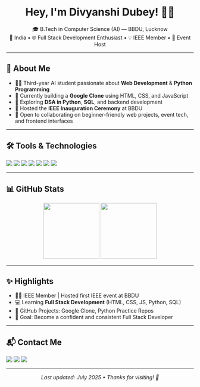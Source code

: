 <h1 align="center">Hey, I'm Divyanshi Dubey! 👩‍💻</h1>

<p align="center">
🎓 B.Tech in Computer Science (AI) — BBDU, Lucknow <br>
📍 India • 🌐 Full Stack Development Enthusiast • 💡 IEEE Member • 🎤 Event Host
</p>

---

## 🧠 About Me

- 👩‍🎓 Third-year AI student passionate about **Web Development** & **Python Programming**
- 🧱 Currently building a **Google Clone** using HTML, CSS, and JavaScript
- 🔁 Exploring **DSA in Python**, **SQL**, and backend development
- 📣 Hosted the **IEEE Inauguration Ceremony** at BBDU
- 💬 Open to collaborating on beginner-friendly web projects, event tech, and frontend interfaces

---

## 🛠️ Tools & Technologies

<p>
  <img src="https://img.shields.io/badge/-HTML5-E34F26?style=flat&logo=html5&logoColor=white"/>
  <img src="https://img.shields.io/badge/-CSS3-1572B6?style=flat&logo=css3"/>
  <img src="https://img.shields.io/badge/-JavaScript-F7DF1E?style=flat&logo=javascript&logoColor=black"/>
  <img src="https://img.shields.io/badge/-Python-3776AB?style=flat&logo=python&logoColor=white"/>
  <img src="https://img.shields.io/badge/-Git-F05032?style=flat&logo=git&logoColor=white"/>
  <img src="https://img.shields.io/badge/-GitHub-181717?style=flat&logo=github"/>
  <img src="https://img.shields.io/badge/-VSCode-007ACC?style=flat&logo=visual-studio-code"/>
</p>

---

## 📊 GitHub Stats

<p align="center">
  <img src="https://github-readme-stats.vercel.app/api?username=DivyanshiDubey&show_icons=true&theme=radical" height="150"/>
  <img src="https://github-readme-stats.vercel.app/api/top-langs/?username=DivyanshiDubey&layout=compact&theme=radical" height="150"/>
</p>

---

## ✨ Highlights

- 🧑‍🏫 IEEE Member | Hosted first IEEE event at BBDU
- 💻 Learning **Full Stack Development** (HTML, CSS, JS, Python, SQL)
- 🔗 GitHub Projects: Google Clone, Python Practice Repos
- 🎯 Goal: Become a confident and consistent Full Stack Developer

---

## 📬 Contact Me

<p>
  <a href="mailto:ddivyanshi218@gmail.com"><img src="https://img.shields.io/badge/Email-ddivyanshi218@gmail.com-red?style=for-the-badge&logo=gmail&logoColor=white" /></a>
  <a href="https://www.linkedin.com/in/divyanshi-dubey-407274253"><img src="https://img.shields.io/badge/LinkedIn-Connect-blue?style=for-the-badge&logo=linkedin" /></a>
  <a href="https://github.com/DivyanshiDubey"><img src="https://img.shields.io/badge/GitHub-Profile-black?style=for-the-badge&logo=github" /></a>
</p>

---

<p align="center"><i>Last updated: July 2025 • Thanks for visiting! 🌻</i></p>



